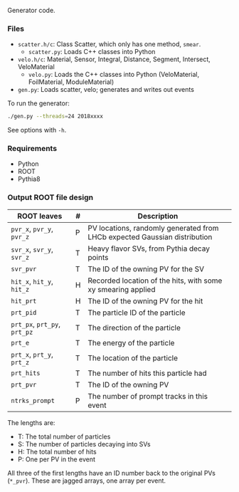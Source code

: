 Generator code.

### Files 
* `scatter.h/c`: Class Scatter, which only has one method, `smear`.
    - `scatter.py`: Loads C++ classes into Python
* `velo.h/c`: Material, Sensor, Integral, Distance, Segment, Intersect, VeloMaterial
    * `velo.py`: Loads the C++ classes into Python (VeloMaterial, FoilMaterial, ModuleMaterial)
* `gen.py`: Loads scatter, velo; generates and writes out events

To run the generator:

```bash
./gen.py --threads=24 2018xxxx
```

See options with `-h`.

### Requirements

* Python
* ROOT
* Pythia8


### Output ROOT file design


| ROOT leaves                       | # | Description                                |
|-----------------------------------|---|--------------------------------------------|
| `pvr_x`, `pvr_y`, `pvr_z`         | P | PV locations, randomly generated from LHCb expected Gaussian distribution |
| `svr_x`, `svr_y`, `svr_z`         | T | Heavy flavor SVs, from Pythia decay points |
| `svr_pvr`                         | T | The ID of the owning PV for the SV         |
| `hit_x`, `hit_y`, `hit_z`         | H | Recorded location of the hits, with some xy smearing applied |
| `hit_prt`                         | H | The ID of the owning PV for the hit        |
| `prt_pid`                         | T | The particle ID of the particle            |
| `prt_px`, `prt_py`, `prt_pz`      | T | The direction of the particle              |
| `prt_e`                           | T | The energy of the particle                 |
| `prt_x`, `prt_y`, `prt_z`         | T | The location of the particle               |
| `prt_hits`                        | T | The number of hits this particle had       |
| `prt_pvr`                         | T | The ID of the owning PV                    |
| `ntrks_prompt`                    | P | The number of prompt tracks in this event  |

The lengths are:

* T: The total number of particles
* S: The number of particles decaying into SVs
* H: The total number of hits
* P: One per PV in the event

All three of the first lengths have an ID number back to the original PVs (`*_pvr`). These are jagged arrays, one array per event.
